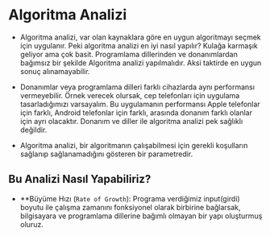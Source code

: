 # **Algoritma Analizi**

- Algoritma analizi, var olan kaynaklara göre en uygun algoritmayı seçmek için uygulanır. Peki algoritma analizi en iyi nasıl yapılır? Kulağa karmaşık geliyor ama çok basit. Programlama dillerinden ve donanımlardan bağımsız bir şekilde Algoritma analizi yapılmalıdır. Aksi taktirde en uygun sonuç alınamayabilir.

- Donanımlar veya programlama dilleri farklı cihazlarda aynı performansı vermeyebilir. Örnek verecek olursak, cep telefonları için uygulama tasarladığımızı varsayalım. Bu uygulamanın performansı Apple telefonlar için farklı, Android telefonlar için farklı, arasında donanım farklı olanlar için ayrı olacaktır. Donanım ve diller ile algoritma analizi pek sağlıklı değildir.

- Algoritma analizi, bir algoritmanın çalışabilmesi için gerekli koşulların sağlanıp sağlanamadığını gösteren bir parametredir.

## **Bu Analizi Nasıl Yapabiliriz?**

- **Büyüme Hızı (`Rate of Growth`): Programa verdiğimiz input(girdi) boyutu ile çalışma zamanını fonksiyonel olarak birbirine bağlarsak, bilgisayara ve programlama dillerine bağımlı olmayan bir yapı oluşturmuş oluruz.
